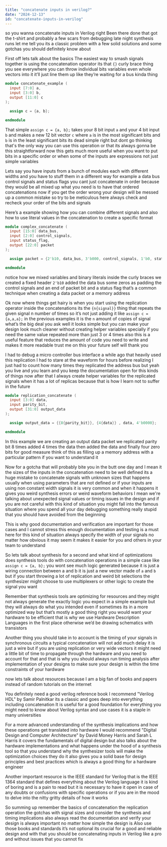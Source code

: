 ```yaml
---
title: "concatenate inputs in verilog?"
date: "2024-12-13"
id: "concatenate-inputs-in-verilog"
---
```


so you wanna concatenate inputs in Verilog right Been there done that got the t-shirt and probably a few scars from debugging late night synthesis runs let me tell you its a classic problem with a few solid solutions and some gotchas you should definitely know about

First off lets talk about the basics The easiest way to smash signals together is using the concatenation operator its that `{}` curly brace thing you see everywhere you can throw individual bits variables even whole vectors into it it’ll just line them up like they’re waiting for a bus kinda thing

```verilog
module concatenate_example (
  input [7:0] a,
  input [3:0] b,
  output [11:0] c
);

  assign c = {a, b};

endmodule
```

That simple `assign c = {a, b};` takes your 8 bit input `a` and your 4 bit input `b` and makes a new 12 bit vector `c` where `a` is in the most significant bits and `b` is in the least significant bits its dead simple right but dont go thinking that's the only way you can use this operation or that its always gonna be this straightforward now this gets much more useful when you want to put bits in a specific order or when some of the inputs are expressions not just simple variables

Lets say you have inputs from a bunch of modules each with different widths and you have to stuff them in a different way for example a data bus control signals and status flags you cant just concatenate in order because they would be all mixed up what you need is to have that ordered concatenations now if you get the order wrong your design will be messed up a common mistake so try to be meticulous here always check and recheck your order of the bits and signals

Here’s a example showing how you can combine different signals and also how to use literal values in the concatenation to create a specific format

```verilog
module complex_concatenate (
  input [15:0] data_bus,
  input [2:0] control_signals,
  input status_flag,
  output [22:0] packet
);

  assign packet = {2'b10, data_bus, 3'b000, control_signals, 1'b0, status_flag};

endmodule
```
notice how we mixed variables and binary literals inside the curly braces we created a fixed header `2'b10` added the data bus some zeros as padding the control signals and an end of packet bit and a status flag that’s a common technique when creating a data packet or a memory address

Ok now where things get hairy is when you start using the replication operator inside the concatenations its the `{n{signal}}` thing that repeats the given signal n number of times so it’s not just adding it like `assign c = {a,a,a};` in the previous examples it is the `n` amount of copies of signal what’s the big deal you ask well it looks simple but you can make your design look much cleaner without creating helper variables specially if you need the same value repeated more than just 3 or 4 times also this is a useful feature that reduces the amount of code you need to write and makes it more readable trust me on this your future self will thank you

I had to debug a micro controller bus interface a while ago that heavily used this replication I had to stare at the waveform for hours before realizing I just had to count how many times they replicated the address bus but yeah you live and you learn and you keep the documentation open for this kinds of things now after that I always create helper variables for the replicated signals when it has a lot of replicas because that is how I learn not to suffer in the future

```verilog
module replication_concatenate (
  input [3:0] data,
  input parity_bit,
  output [31:0] output_data
);

  assign output_data = {{8{parity_bit}}, {4{data}} , data, 4'b0000};

endmodule
```
In this example we are creating an output data packet we replicated parity bit 8 times added 4 times the data then added the data and finally four zero bits for good measure think of this as filling up a memory address with a particular pattern if you want to understand it

Now for a gotcha that will probably bite you in the butt one day and I mean it the sizes of the inputs in the concatenation need to be well defined its a huge mistake to concatenate signals with unknown sizes that happens usually when using parameters that are not defined or if your inputs are using non constant width signals it is very common and when it happens it gives you weird synthesis errors or weird waveform behaviors I mean we're talking about unexpected signal values or timing issues in the design and if you are not careful with this kind of situation you might fall into the famous situation where you spend all your day debugging something really stupid that you should have avoided from the beginning

This is why good documentation and verification are important for those cases and I cannot stress this enough documentation and testing is a must here for this kind of situation always specify the width of your signals no matter how obvious it may seem it makes it easier for you and others in your team to understand

So lets talk about synthesis for a second and what kind of optimizations does synthesis tools do with concatenation operations in a simple case like `assign c = {a, b};` you wont see much logic generated because it is just a wiring connection between a and b it is just a new vector made of `a` and `b` but if you start throwing a lot of replication and weird bit selections the synthesizer might choose to use multiplexers or other logic to create the signal you want

Remember that synthesis tools are optimizing for resources and they might not always generate the exactly logic you expect in a simple example but they will always do what you intended even if sometimes its in a more optimized way but that’s mostly a good thing right you would want your hardware to be efficient that is why we use Hardware Description Languages in the first place otherwise we’d be drawing schematics with transistors

Another thing you should take in to account is the timing of your signals in synchronous circuits a typical concatenation will not add much delay it is just a wire but if you are using replication or very wide vectors it might need a little bit of time to propagate through the hardware and you need to account for that and that is why you should always run timing analysis after implementation of your designs to make sure your design is within the time constraints of your hardware

now lets talk about resources because I am a big fan of books and papers instead of random tutorials on the internet

You definitely need a good verilog reference book I recommend "Verilog HDL" by Samir Palnitkar its a classic and goes deep into everything including concatenation It is useful for a good foundation for everything you might need to know about Verilog syntax and use cases it is a staple in many universities

For a more advanced understanding of the synthesis implications and how these operations get translated into hardware I would recommend "Digital Design and Computer Architecture" by David Money Harris and Sarah L Harris it covers the fundamentals of digital design but also talks about the hardware implementations and what happens under the hood of a synthesis tool so that you understand why the synthesizer tools will make the optimization choices they do it also gives you a solid base for design principles and best practices which is always a good thing for a hardware engineer

Another important resource is the IEEE standard for Verilog that is the IEEE 1364 standard that defines everything about the Verilog language it is kind of boring and is a pain to read but it is necessary to have it open in case of any doubts or confusions with specific operations or if you are in the mood to delve into the nitty gritty details of how it works

So summing up remember the basics of concatenation the replication operation the gotchas with signal sizes and consider the synthesis and timing implications also always read the documentation and verify your design is always important no matter how simple the design is Also use those books and standards it’s not optional its crucial for a good and reliable design and with that you should be concatenating inputs in Verilog like a pro and without issues that you cannot fix
